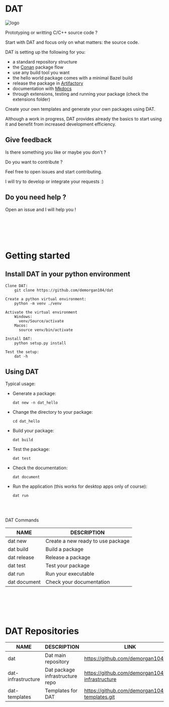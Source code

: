 # DAT

![logo](logos/dat_logo.png)

Prototyping or writting C/C++ source code ?

Start with DAT and focus only on what matters: the source code.

DAT is setting up the following for you:

- a standard repository structure
- the [Conan](https://conan.io/) package flow
- use any build tool you want
- the hello world package comes with a minimal Bazel build
- release the package in [Artifactory](https://jfrog.com/artifactory/)
- documentation with [Mkdocs](https://www.mkdocs.org/)
- through extensions, testing and running your package (check the extensions folder)

Create your own templates and generate your own packages using DAT.

Although a work in progress, DAT provides already the basics to start using it and benefit from increased development efficiency.

## Give feedback

Is there something you like or maybe you don't ?

Do you want to contribute ?

Feel free to open issues and start contributing.

I will try to develop or integrate your requests :)

## Do you need help ?

Open an issue and I will help you !

<br/>
<br/>
<br/>
<br/>

# Getting started

## Install DAT in your python environment

    Clone DAT:
        git clone https://github.com/demorgan104/dat

    Create a python virtual environment:
        python -m venv ./venv

    Activate the virtual environment
        Windows:
          venv/Source/activate
        Macos:
          source venv/bin/activate

    Install DAT:
        python setup.py install

    Test the setup:
        dat -h


## Using DAT

Typical usage:

- Generate a package:

    `
        dat new -n dat_hello
    `

- Change the directory to your package:

    `
        cd dat_hello
    `
- Build your package:

    `
        dat build
    `

- Test the package:

    `
        dat test
    `

- Check the documentation:

    `
        dat document
    `

- Run the application (this works for desktop apps only of course):

    `
        dat run
    `


<br/>
<br/>



DAT Commands

NAME|DESCRIPTION
----|-----------
dat new|Create a new ready to use package
dat build|Build a package
dat release|Release a package
dat test|Test your package
dat run|Run your executable
dat document|Check your documentation

<br/>
<br/>
<br/>
<br/>


# DAT Repositories

NAME|DESCRIPTION|LINK
----|-----------|----
dat|Dat main repository|https://github.com/demorgan104/dat
dat-infrastructure|Dat package infrastructure repo|https://github.com/demorgan104/dat-infrastructure
dat-templates|Templates for DAT|https://github.com/demorgan104/dat-templates.git

